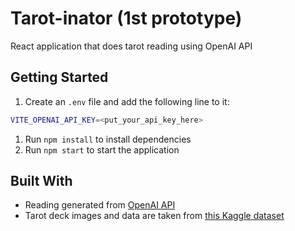# Tarot-inator (1st prototype)

React application that does tarot reading using OpenAI API

## Getting Started

1. Create an `.env` file and add the following line to it:

```zsh
VITE_OPENAI_API_KEY=<put_your_api_key_here>
```

1. Run `npm install` to install dependencies
2. Run `npm start` to start the application

## Built With

- Reading generated from [OpenAI API](https://platform.openai.com/)
- Tarot deck images and data are taken from [this Kaggle dataset](https://www.kaggle.com/datasets/lsind18/tarot-json)
